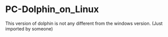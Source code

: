 # PC-Dolphin_on_Linux
This version of dolphin is not any different from the windows version. (Just imported by someone)
